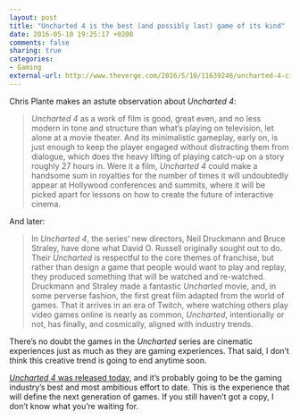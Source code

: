 ```yaml
---
layout: post
title: "Uncharted 4 is the best (and possibly last) game of its kind"
date: 2016-05-10 19:25:17 +0200
comments: false
sharing: true
categories: 
- Gaming
external-url: http://www.theverge.com/2016/5/10/11639246/uncharted-4-cinematic-game-review-ps4-playstation
---
```


Chris Plante makes an astute observation about _Uncharted 4_:

> _Uncharted 4_ as a work of film is good, great even, and no less modern in tone and structure than what’s playing on television, let alone at a movie theater. And its minimalistic gameplay, early on, is just enough to keep the player engaged without distracting them from dialogue, which does the heavy lifting of playing catch-up on a story roughly 27 hours in. Were it a film, _Uncharted 4_ could make a handsome sum in royalties for the number of times it will undoubtedly appear at Hollywood conferences and summits, where it will be picked apart for lessons on how to create the future of interactive cinema.

And later:

> In _Uncharted 4_, the series’ new directors, Neil Druckmann and Bruce Straley, have done what David O. Russell originally sought out to do. Their _Uncharted_ is respectful to the core themes of franchise, but rather than design a game that people would want to play and replay, they produced something that will be watched and re-watched. Druckmann and Straley made a fantastic _Uncharted_ movie, and, in some perverse fashion, the first great film adapted from the world of games. That it arrives in an era of Twitch, where watching others play video games online is nearly as common, _Uncharted_, intentionally or not, has finally, and cosmically, aligned with industry trends.

There’s no doubt the games in the _Uncharted_ series are cinematic experiences just as much as they are gaming experiences. That said, I don’t think this creative trend is going to end anytime soon.

[_Uncharted 4_ was released today](http://amzn.to/1rRahR2), and it’s probably going to be the gaming industry’s best and most ambitious effort to date. This is the experience that will define the next generation of games. If you still haven’t got a copy, I don’t know what you’re waiting for.